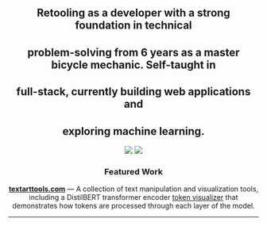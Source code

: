   <div align="center">

  ## Retooling as a developer with a strong foundation in technical
  ## problem-solving from 6 years as a master bicycle mechanic. Self-taught in
  ## full-stack, currently building web applications and
  ## exploring machine learning.

  ![](https://github-readme-stats.vercel.app/api?username=humanjesse&show_icons=true&theme=github_dark&count_private=true&hide_border=true&bg_color=0d1117&title_color=58a6ff&icon_color=58a6ff&text_color=c9d1d9)
  ![](https://github-readme-stats.vercel.app/api/top-langs/?username=humanjesse&layout=compact&theme=github_dark&hide_border=true&bg_color=0d1117&title_color=58a6ff&text_color=c9d1d9)

  ### Featured Work

  **[textarttools.com](https://textarttools.com)** — A collection of text
  manipulation and visualization tools, including a DistilBERT transformer
  encoder [token visualizer](https://textarttools.com/Tokenviz) that demonstrates how tokens are processed
  through each layer of the model.

  ---

  </div>
